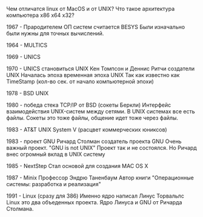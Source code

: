 Чем отличатся linux от MacOS и от UNIX?
Что такое архитектура компьютера x86 x64 x32?

1967 - Прародителем ОП систем считается BESYS
		Были изначально были нужны для точных вычислений.
		
1964 - MULTICS

1969 - UNICS

1970 - UNICS становиться UNIX
		Кен Томпсон и Деннис Ритчи создатели UNIX
		Началась эпоха временная эпоха UNIX
		Так как известно как TimeStamp (кол-во сек. от начало компьютерной эпохи)

1978 - BSD UNIX

1980 - победа стека TCP/IP от BSD (сокеты Беркли)
		Интерфейс взаимодействия UNIX-систем между сетями.
		В UNIX системах все есть файлы. 
		Сокеты это тоже файлы, общение идет тоже через файлы.

1983 - AT&T UNIX System V (расцвет коммерческих юниксов)

1983 - проект GNU
		Ричард Столман создатель проекта GNU
		Очень важный проект. "GNU is not UNIX"
		Проект так и не состоялся. Но Ричард внес 
		огромный вклад в UNIX систему

1985 - NextStep
		Стал основой для создания MAC OS X

1987 - Minix
		Профессор Эндрю Таненбаум
		Автор книги "Операционные системы: разработка и реализация"

1991 - Linux (сразу для 386)
		Именно ядро написал Линус Торвальлс 
		Linux это два объеденных проекта. Ядро Линуса и GNU от Ричарда Столмана.






